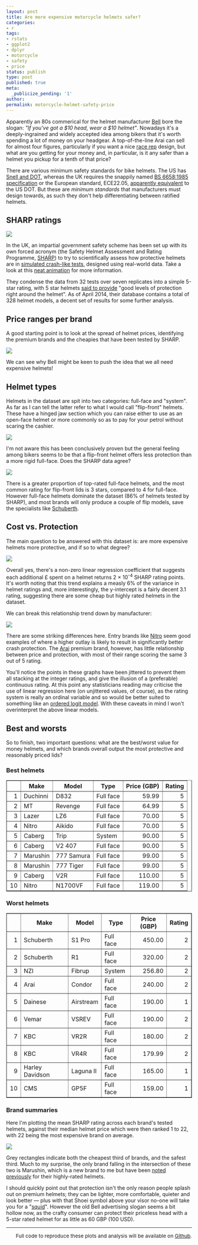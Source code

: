 ```yaml
---
layout: post
title: Are more expensive motorcycle helmets safer?
categories:
- r
tags:
- rstats
- ggplot2
- dplyr
- motorcycle
- safety
- price
status: publish
type: post
published: true
meta:
  _publicize_pending: '1'
author:
permalink: motorcycle-helmet-safety-price
---
```


Apparently an 80s commerical for the helmet manufacturer [Bell](http://www.bellhelmets.com/) bore the slogan:
_"If you've got a $10 head, wear a $10 helmet"_. Nowadays it's a deeply-ingrained
and widely accepted idea among bikers that it's worth
spending a lot of money on your headgear. A top-of-the-line Arai can sell for
almost four figures, particularly if you want a nice
[race rep](http://www.revzilla.com/motorcycle/arai-corsair-v-joey-dunlop-2014-le-helmet)
 design, but what are you getting for your money and, in particular, is it
 any safer than a helmet you pickup for a tenth of that price?

There are various minimum safety standards for bike helmets. The US has
[Snell and DOT](http://www.smf.org/docs/articles/dot), whereas the UK
requires the snappily named
[BS 6658:1985 specification](http://shop.bsigroup.com/ProductDetail/?pid=000000000030140499)
or the European standard, ECE22.05, [apparently equivalent](http://www.whitedogbikes.com/whitedogblog/motorbike-helmet-road-legal-uk/)
to the US DOT. But these are _minimum standards_ that manufacturers must design towards,
as such they don't help differentiating between ratified helmets.

## SHARP ratings

<img class="imgright" src="{{ site.baseurl }}/img/sharp_logo.png" />

In the UK, an impartial government safety scheme has been set up with its own forced acronym
(the Safety Helmet Assessment and Rating Programme, [SHARP](http://sharp.direct.gov.uk/))
to try to scientifically assess how protective helmets are in [simulated crash-like tests](http://sharp.direct.gov.uk/node/33),
designed using real-world data. Take a look at this [neat animation](http://sharp.direct.gov.uk/content/animation)
for more information.

They condense the data from 32 tests over seven replicates into a simple 5-star rating,
with 5 star helmets [said to provide](http://sharp.direct.gov.uk/content/ratings)
"good levels of protection right around the helmet". As of April 2014, their database
contains a total of 328 helmet models, a decent set of results for some further analysis.

## Price ranges per brand

A good starting point is to look at the spread of helmet prices, identifying the premium
brands and the cheapies that have been tested by SHARP.

<a href="{{ site.baseurl }}/img/motorcycle_helmet_brands_pricerange.png" target="_blank">
<img class="imgfull" src="{{ site.baseurl }}/img/motorcycle_helmet_brands_pricerange_thumb.png" />
</a>

We can see why Bell might be keen to push the idea that we all need expensive helmets!

## Helmet types

Helmets in the dataset are spit into two categories: full-face and "system". As
far as I can tell the latter refer to what I would call "flip-front" helmets.
These have a hinged jaw section which you can raise either to use as an open-face helmet or
more commonly so as to pay for your petrol without scaring the cashier.

<img class="imgfull" src="{{ site.baseurl}}/img/motorcycle_helmetkey.png" />

I'm not aware this has been conclusively proven but the general feeling among bikers
seems to be that a flip-front helmet offers less protection than a more rigid full-face.
Does the SHARP data agree?

<a href="{{ site.baseurl }}/img/motorcyle_helmet_type.png" target="_blank">
<img class="imgfull" src="{{ site.baseurl }}/img/motorcyle_helmet_type_thumb.png" />
</a>

There is a greater proportion of top-rated full-face helmets, and the most
common rating for flip-front lids is 3 stars, compared to 4 for full-face. However
full-face helmets dominate the dataset (86% of helmets tested by SHARP), and most brands
will only produce a couple of flip models, save the specialists like
[Schuberth](http://www.schuberth.com/en/businesssegments/motorcycle.html).

## Cost vs. Protection

The main question to be answered with this dataset is: are more expensive helmets
more protective, and if so to what degree?

<a href="{{ site.baseurl }}/img/motorcycle_helmet_overalltrend.png" target="_blank">
<img class="imgfull" src="{{ site.baseurl }}/img/motorcycle_helmet_overalltrend_thumb.png" />
</a>

Overall yes, there's a non-zero linear regression coefficient that suggests each additional
£ spent on a helmet returns 2 &times; 10<sup>-4</sup> SHARP rating points. It's
worth noting that this trend explains a measly 6% of the variance in helmet ratings and,
more interestingly, the y-intercept is a fairly decent 3.1 rating, suggesting there are some
cheap but highly rated helmets in the dataset.

We can break this relationship trend down by manufacturer:

<a href="{{ site.baseurl }}/img/motorcycle_helmet_brandtrends.png" target="_blank">
<img class="imgfull" src="{{ site.baseurl }}/img/motorcycle_helmet_brandtrends_thumb.png" />
</a>

There are some striking differences here. Entry brands like [Nitro](http://www.nitro-helmets.com/)
seem good examples of where a higher outlay is likely to result in significantly better
crash protection. The [Arai](http://www.whyarai.co.uk/) premium brand, however, has little relationship between
price and protection, with most of their range scoring the same 3 out of 5 rating.

You'll notice the points in these graphs have been jittered to prevent them all stacking
at the integer ratings, and give the illusion of a (preferable) continuous rating.
At this point any statisticians reading may criticise the use of linear
regression here (on unjittered values, of course), as the rating system is really an ordinal variable and so would be
better suited to something like an [ordered logit model](https://en.wikipedia.org/wiki/Ordered_logit).
With these caveats in mind I won't overinterpret the above linear models.

## Best and worsts

So to finish, two important questions: what are the best/worst value for money helmets,
and which brands overall output the most protective and reasonably priced lids?

### Best helmets

<!-- html table generated in R 3.1.0 by xtable 1.7-3 package -->
<!-- Tue Jul  1 21:52:15 2014 -->
<TABLE border=1>
<TR> <TH>  </TH> <TH> Make </TH> <TH> Model </TH> <TH> Type </TH> <TH> Price (GBP) </TH> <TH> Rating </TH>  </TR>
  <TR> <TD align="right"> 1 </TD> <TD> Duchinni </TD> <TD> D832 </TD> <TD> Full face </TD> <TD align="right"> 59.99 </TD> <TD align="right">   5 </TD> </TR>
  <TR> <TD align="right"> 2 </TD> <TD> MT </TD> <TD> Revenge </TD> <TD> Full face </TD> <TD align="right"> 64.99 </TD> <TD align="right">   5 </TD> </TR>
  <TR> <TD align="right"> 3 </TD> <TD> Lazer </TD> <TD> LZ6 </TD> <TD> Full face </TD> <TD align="right"> 70.00 </TD> <TD align="right">   5 </TD> </TR>
  <TR> <TD align="right"> 4 </TD> <TD> Nitro </TD> <TD> Aikido </TD> <TD> Full face </TD> <TD align="right"> 70.00 </TD> <TD align="right">   5 </TD> </TR>
  <TR> <TD align="right"> 5 </TD> <TD> Caberg </TD> <TD> Trip </TD> <TD> System </TD> <TD align="right"> 90.00 </TD> <TD align="right">   5 </TD> </TR>
  <TR> <TD align="right"> 6 </TD> <TD> Caberg </TD> <TD> V2 407 </TD> <TD> Full face </TD> <TD align="right"> 90.00 </TD> <TD align="right">   5 </TD> </TR>
  <TR> <TD align="right"> 7 </TD> <TD> Marushin </TD> <TD> 777 Samura </TD> <TD> Full face </TD> <TD align="right"> 99.00 </TD> <TD align="right">   5 </TD> </TR>
  <TR> <TD align="right"> 8 </TD> <TD> Marushin </TD> <TD> 777 Tiger </TD> <TD> Full face </TD> <TD align="right"> 99.00 </TD> <TD align="right">   5 </TD> </TR>
  <TR> <TD align="right"> 9 </TD> <TD> Caberg </TD> <TD> V2R </TD> <TD> Full face </TD> <TD align="right"> 110.00 </TD> <TD align="right">   5 </TD> </TR>
  <TR> <TD align="right"> 10 </TD> <TD> Nitro </TD> <TD> N1700VF </TD> <TD> Full face </TD> <TD align="right"> 119.00 </TD> <TD align="right">   5 </TD> </TR>
   </TABLE>


### Worst helmets

<!-- html table generated in R 3.1.0 by xtable 1.7-3 package -->
<!-- Tue Jul  1 21:54:57 2014 -->
<TABLE border=1>
<TR> <TH>  </TH> <TH> Make </TH> <TH> Model </TH> <TH> Type </TH> <TH> Price (GBP) </TH> <TH> Rating </TH>  </TR>
  <TR> <TD align="right"> 1 </TD> <TD> Schuberth </TD> <TD> S1 Pro </TD> <TD> Full face </TD> <TD align="right"> 450.00 </TD> <TD align="right">   2 </TD> </TR>
  <TR> <TD align="right"> 2 </TD> <TD> Schuberth </TD> <TD> R1 </TD> <TD> Full face </TD> <TD align="right"> 320.00 </TD> <TD align="right">   2 </TD> </TR>
  <TR> <TD align="right"> 3 </TD> <TD> NZI </TD> <TD> Fibrup </TD> <TD> System </TD> <TD align="right"> 256.80 </TD> <TD align="right">   2 </TD> </TR>
  <TR> <TD align="right"> 4 </TD> <TD> Arai </TD> <TD> Condor </TD> <TD> Full face </TD> <TD align="right"> 240.00 </TD> <TD align="right">   2 </TD> </TR>
  <TR> <TD align="right"> 5 </TD> <TD> Dainese </TD> <TD> Airstream </TD> <TD> Full face </TD> <TD align="right"> 190.00 </TD> <TD align="right">   1 </TD> </TR>
  <TR> <TD align="right"> 6 </TD> <TD> Vemar </TD> <TD> VSREV </TD> <TD> Full face </TD> <TD align="right"> 190.00 </TD> <TD align="right">   2 </TD> </TR>
  <TR> <TD align="right"> 7 </TD> <TD> KBC </TD> <TD> VR2R </TD> <TD> Full face </TD> <TD align="right"> 180.00 </TD> <TD align="right">   2 </TD> </TR>
  <TR> <TD align="right"> 8 </TD> <TD> KBC </TD> <TD> VR4R </TD> <TD> Full face </TD> <TD align="right"> 179.99 </TD> <TD align="right">   2 </TD> </TR>
  <TR> <TD align="right"> 9 </TD> <TD> Harley Davidson </TD> <TD> Laguna II </TD> <TD> Full face </TD> <TD align="right"> 165.00 </TD> <TD align="right">   1 </TD> </TR>
  <TR> <TD align="right"> 10 </TD> <TD> CMS </TD> <TD> GP5F </TD> <TD> Full face </TD> <TD align="right"> 159.00 </TD> <TD align="right">   1 </TD> </TR>
   </TABLE>

### Brand summaries

Here I'm plotting the mean SHARP rating across each brand's tested helmets, against
their median helmet price which were then ranked 1 to 22, with 22 being the most
expensive brand on average.

<a href="{{ site.baseurl }}/img/motorcycle_helmet_brandsummary.png" target="_blank">
<img class="imgfull" src="{{ site.baseurl }}/img/motorcycle_helmet_brandsummary_thumb.png" />
</a>

Grey rectangles indicate both the cheapest third of brands,
and the safest third. Much to my surprise, the only brand falling in the intersection
of these two is Marushin, which is a new brand to me but have been
[noted previously](http://www.visordown.com/product-features/five-safest-motorcycle-helmets-for-under-150/18341-6.html)
for their highly-rated helmets.

I should quickly point out that protection isn't the only reason people splash out on
premium helmets; they can be lighter, more comfortable, quieter and look better &mdash;
plus with that Shoei symbol above your visor no-one will take you for a
"[squid](http://www.urbandictionary.com/define.php?term=Squid)". However the old
Bell advertising slogan seems a bit hollow now, as the crafty consumer can protect their
priceless head with a 5-star rated helmet for as little as 60 GBP (100 USD).

<hr />

<p style="text-align:right; font-size: .85rem;">Full code to reproduce these
plots and analysis will be available on
<a href="https://github.com/blmoore/blogR" target="_blank">Github</a>.</p>
